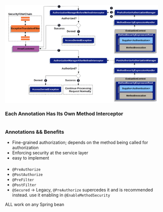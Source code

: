 ![img.png](img.png)  


### Each Annotation Has Its Own Method Interceptor
#
### Annotations && Benefits
- Fine-grained authorization; depends on the method being called for authorization  
- Enforcing security at the service layer  
- easy to implement  
####
- `@PreAuthorize`
- `@PostAuthorize`
- `@PreFilter`
- `@PostFilter`
- `@Secured` -> Legacy, `@PreAuthorize` supercedes it and is recommended instead. use it enabling in `@EnableMethodSecurity`

ALL work on any Spring bean
